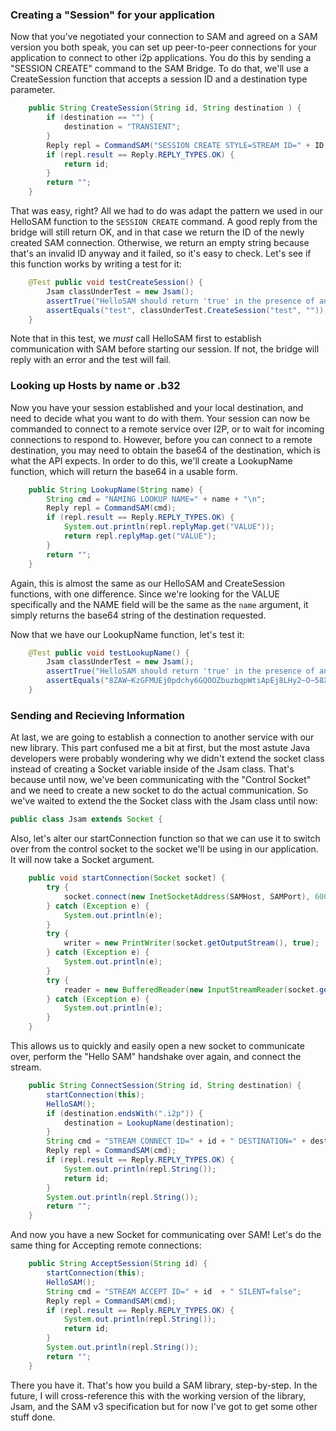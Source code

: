 ### Creating a "Session" for your application

Now that you've negotiated your connection to SAM and agreed on a SAM version
you both speak, you can set up peer-to-peer connections for your application
to connect to other i2p applications. You do this by sending a "SESSION CREATE"
command to the SAM Bridge. To do that, we'll use a CreateSession function that
accepts a session ID and a destination type parameter.

``` Java
    public String CreateSession(String id, String destination ) {
        if (destination == "") {
            destination = "TRANSIENT";
        }
        Reply repl = CommandSAM("SESSION CREATE STYLE=STREAM ID=" + ID + " DESTINATION=" + destination);
        if (repl.result == Reply.REPLY_TYPES.OK) {
            return id;
        }
        return "";
    }
```

That was easy, right? All we had to do was adapt the pattern we used in our
HelloSAM function to the ```SESSION CREATE``` command. A good reply from the
bridge will still return OK, and in that case we return the ID of the newly
created SAM connection. Otherwise, we return an empty string because that's an
invalid ID anyway and it failed, so it's easy to check. Let's see if this
function works by writing a test for it:

``` Java
    @Test public void testCreateSession() {
        Jsam classUnderTest = new Jsam();
        assertTrue("HelloSAM should return 'true' in the presence of an alive SAM bridge", classUnderTest.HelloSAM());
        assertEquals("test", classUnderTest.CreateSession("test", ""));
    }
```

Note that in this test, we *must* call HelloSAM first to establish communication
with SAM before starting our session. If not, the bridge will reply with an
error and the test will fail.

### Looking up Hosts by name or .b32

Now you have your session established and your local destination, and need to
decide what you want to do with them. Your session can now be commanded to
connect to a remote service over I2P, or to wait for incoming connections to
respond to. However, before you can connect to a remote destination, you may
need to obtain the base64 of the destination, which is what the API expects. In
order to do this, we'll create a LookupName function, which will return the
base64 in a usable form.

``` Java
    public String LookupName(String name) {
        String cmd = "NAMING LOOKUP NAME=" + name + "\n";
        Reply repl = CommandSAM(cmd);
        if (repl.result == Reply.REPLY_TYPES.OK) {
            System.out.println(repl.replyMap.get("VALUE"));
            return repl.replyMap.get("VALUE");
        }
        return "";
    }
```

Again, this is almost the same as our HelloSAM and CreateSession functions,
with one difference. Since we're looking for the VALUE specifically and the NAME
field will be the same as the ```name``` argument, it simply returns the base64
string of the destination requested.

Now that we have our LookupName function, let's test it:

``` Java
    @Test public void testLookupName() {
        Jsam classUnderTest = new Jsam();
        assertTrue("HelloSAM should return 'true' in the presence of an alive SAM bridge", classUnderTest.HelloSAM());
        assertEquals("8ZAW~KzGFMUEj0pdchy6GQOOZbuzbqpWtiApEj8LHy2~O~58XKxRrA43cA23a9oDpNZDqWhRWEtehSnX5NoCwJcXWWdO1ksKEUim6cQLP-VpQyuZTIIqwSADwgoe6ikxZG0NGvy5FijgxF4EW9zg39nhUNKRejYNHhOBZKIX38qYyXoB8XCVJybKg89aMMPsCT884F0CLBKbHeYhpYGmhE4YW~aV21c5pebivvxeJPWuTBAOmYxAIgJE3fFU-fucQn9YyGUFa8F3t-0Vco-9qVNSEWfgrdXOdKT6orr3sfssiKo3ybRWdTpxycZ6wB4qHWgTSU5A-gOA3ACTCMZBsASN3W5cz6GRZCspQ0HNu~R~nJ8V06Mmw~iVYOu5lDvipmG6-dJky6XRxCedczxMM1GWFoieQ8Ysfuxq-j8keEtaYmyUQme6TcviCEvQsxyVirr~dTC-F8aZ~y2AlG5IJz5KD02nO6TRkI2fgjHhv9OZ9nskh-I2jxAzFP6Is1kyAAAA", classUnderTest.LookupName("i2p-projekt.i2p"));
    }
```


### Sending and Recieving Information

At last, we are going to establish a connection to another service with our new
library. This part confused me a bit at first, but the most astute Java
developers were probably wondering why we didn't extend the socket class
instead of creating a Socket variable inside of the Jsam class. That's because
until now, we've been communicating with the "Control Socket" and we need to
create a new socket to do the actual communication. So we've waited to extend
the the Socket class with the Jsam class until now:

``` Java
public class Jsam extends Socket {
```

Also, let's alter our startConnection function so that we can use it to switch
over from the control socket to the socket we'll be using in our application. It
will now take a Socket argument.

``` Java
    public void startConnection(Socket socket) {
        try {
            socket.connect(new InetSocketAddress(SAMHost, SAMPort), 600 );
        } catch (Exception e) {
            System.out.println(e);
        }
        try {
            writer = new PrintWriter(socket.getOutputStream(), true);
        } catch (Exception e) {
            System.out.println(e);
        }
        try {
            reader = new BufferedReader(new InputStreamReader(socket.getInputStream()));
        } catch (Exception e) {
            System.out.println(e);
        }
    }
```

This allows us to quickly and easily open a new socket to communicate over,
perform the "Hello SAM" handshake over again, and connect the stream.

``` Java
    public String ConnectSession(String id, String destination) {
        startConnection(this);
        HelloSAM();
        if (destination.endsWith(".i2p")) {
            destination = LookupName(destination);
        }
        String cmd = "STREAM CONNECT ID=" + id + " DESTINATION=" + destination + " SILENT=false";
        Reply repl = CommandSAM(cmd);
        if (repl.result == Reply.REPLY_TYPES.OK) {
            System.out.println(repl.String());
            return id;
        }
        System.out.println(repl.String());
        return "";
    }
```

And now you have a new Socket for communicating over SAM! Let's do the same
thing for Accepting remote connections:

``` Java
    public String AcceptSession(String id) {
        startConnection(this);
        HelloSAM();
        String cmd = "STREAM ACCEPT ID=" + id  + " SILENT=false";
        Reply repl = CommandSAM(cmd);
        if (repl.result == Reply.REPLY_TYPES.OK) {
            System.out.println(repl.String());
            return id;
        }
        System.out.println(repl.String());
        return "";
    }
```

There you have it. That's how you build a SAM library, step-by-step. In the
future, I will cross-reference this with the working version of the library,
Jsam, and the SAM v3 specification but for now I've got to get some other stuff
done.
